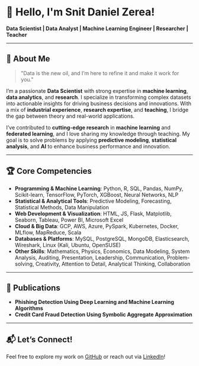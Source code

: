 # 👋 Hello, I'm Snit Daniel Zerea!  

**Data Scientist | Data Analyst | Machine Learning Engineer | Researcher | Teacher**   

---

## 🧠 About Me  

> "Data is the new oil, and I’m here to refine it and make it work for you."

I’m a passionate **Data Scientist** with strong expertise in **machine learning**, **data analytics**, and **research**. I specialize in transforming complex datasets into actionable insights for driving business decisions and innovations. With a mix of **industrial experience**, **research expertise**, and **teaching**, I bridge the gap between theory and real-world applications.

I’ve contributed to **cutting-edge research** in **machine learning** and **federated learning**, and I love sharing my knowledge through teaching. My goal is to solve problems by applying **predictive modeling**, **statistical analysis**, and **AI** to enhance business performance and innovation.

---

## 🏆 Core Competencies

- **Programming & Machine Learning**: Python, R, SQL, Pandas, NumPy, Scikit-learn, TensorFlow, PyTorch, XGBoost, Neural Networks, NLP
- **Statistical & Analytical Tools**: Predictive Modeling, Forecasting, Statistical Methods, Data Manipulation
- **Web Development & Visualization**: HTML, JS, Flask, Matplotlib, Seaborn, Tableau, Power BI, Microsoft Excel
- **Cloud & Big Data**: GCP, AWS, Azure, PySpark, Kubernetes, Docker, MLflow, MapReduce, Scala
- **Databases & Platforms**: MySQL, PostgreSQL, MongoDB, Elasticsearch, Wireshark, Linux (Kali, Ubuntu, OpenSUSE)
- **Other Skills**: Mathematics, Physics, Economics, Data Modeling, System Analysis, Auditing, Presentation, Leadership, Communication, Problem-solving, Creativity, Attention to Detail, Analytical Thinking, Collaboration

---

## 📜 Publications  
- **Phishing Detection Using Deep Learning and Machine Learning Algorithms**  
- **Credit Card Fraud Detection Using Symbolic Aggregate Approximation**

---

## 📬 Let’s Connect!  
Feel free to explore my work on [GitHub](https://github.com/snit-daniel) or reach out via [LinkedIn](https://linkedin.com/in/snit-daniel-2951581b7)!
